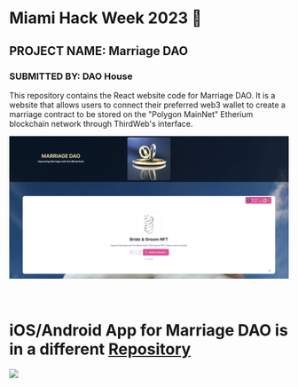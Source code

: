 # Miami Hack Week 2023 🌴
## PROJECT NAME: Marriage DAO
### SUBMITTED BY: DAO House

This repository contains the React website code for Marriage DAO. It is a website that allows users to connect their preferred web3 wallet to create a marriage contract to be stored on the "Polygon MainNet" Etherium blockchain network through ThirdWeb's interface.

<img className="gif" src='./src/assets/react-walletconnect-marriage-dao-miami-hack-week.png'/>
<br/>
<br/>
<br/>

# iOS/Android App for Marriage DAO is in a different [Repository](https://github.com/Zernach/marriage-dao-mobile)
<img className="gif" src='https://github.com/Zernach/zernach.github.io/blob/master/images/marriage-dao-demo-gif-expo-react-native-walletconnect.gif?raw=true'/>